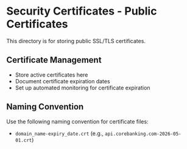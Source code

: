 # Security Certificates - Public Certificates

This directory is for storing public SSL/TLS certificates.

## Certificate Management

- Store active certificates here
- Document certificate expiration dates
- Set up automated monitoring for certificate expiration

## Naming Convention

Use the following naming convention for certificate files:
- `domain_name-expiry_date.crt` (e.g., `api.corebanking.com-2026-05-01.crt`)

